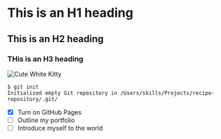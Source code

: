 # This is an H1 heading
## This is an H2 heading
### THis is an H3 heading

![Cute White Kitty](https://octodex.github.com/images/yaktocat.png)

```
$ git init
Initialized empty Git repository in /Users/skills/Projects/recipe-repository/.git/
```

- [x] Turn on GitHub Pages
- [ ] Outline my portfolio
- [ ] Introduce myself to the world
